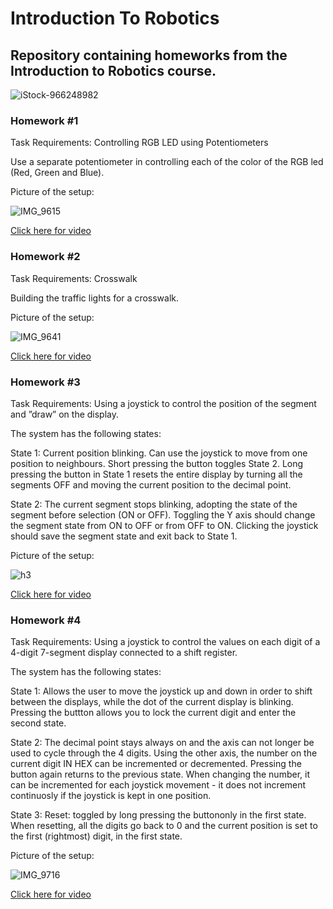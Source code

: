 # Introduction To Robotics

## Repository containing homeworks from the Introduction to Robotics course.

![iStock-966248982](https://user-images.githubusercontent.com/75308520/200678473-f2f08229-7c09-4214-8df1-5cef34e78a1f.jpg)


### Homework #1

Task Requirements: Controlling RGB LED using Potentiometers

Use a separate potentiometer in controlling each of the color of the RGB led (Red, Green and Blue).

Picture of the setup:

![IMG_9615](https://user-images.githubusercontent.com/75308520/197857681-ae8fad75-cc71-4b96-8512-ef3aa84cd28f.jpg)

[Click here for video](https://www.youtube.com/watch?v=CbO2Ixi61wY)


### Homework #2

Task Requirements: Crosswalk

Building the traffic lights for a crosswalk.

Picture of the setup:

![IMG_9641](https://user-images.githubusercontent.com/75308520/199349412-0b250412-1242-4664-9e34-30efd1b9bf4e.jpg)

[Click here for video](https://www.youtube.com/watch?v=XCQfLF9p-PE)


### Homework #3

Task Requirements: Using a joystick to control the position of the segment and ”draw” on the display.

The system has the following states:

  State 1: Current  position  blinking. Can use the joystick to move from one position to neighbours. Short pressing the button toggles State 2. Long pressing the       button in State 1 resets the entire display by turning all the segments OFF and moving the current position to the decimal point.
  
  State 2: The current segment stops blinking, adopting the state of the segment before selection (ON or OFF). Toggling the Y axis should change the segment state from   ON to OFF or from OFF to ON. Clicking the joystick should save the segment state and exit back to State 1.
  
  Picture of the setup:
  
  ![h3](https://user-images.githubusercontent.com/75308520/200677497-75c1cb8e-bc65-4616-878c-65d777013ee9.jpeg)
  
  [Click here for video](https://www.youtube.com/watch?v=avmJ3c8Ojbo)
  
  
  
  ### Homework #4
  
  Task Requirements: Using a joystick to control the values on each digit of a 4-digit 7-segment display connected to a shift register.
  
  The system has the following states:
  
  State 1: Allows the user to move the joystick up and down in order to shift between the displays, while the dot of the current display is blinking. Pressing the
  buttton allows you to lock the current digit and enter the second state.
  
  State 2: The decimal point stays always on and the axis can not longer be used to cycle through the 4 digits. Using the other axis, the number on the current digit     IN HEX can be incremented or decremented. Pressing the button again returns to the previous state. When changing the number, it can be incremented for each joystick   movement - it does not increment continuosly if the joystick is kept in one position.
  
  State 3: Reset: toggled by long pressing the buttononly in the first state. When resetting, all the digits go back to 0 and the current position is set to the first   (rightmost) digit, in the first state.
  
  Picture of the setup:
  
  ![IMG_9716](https://user-images.githubusercontent.com/75308520/202033683-40d6ccb7-703d-4628-9e10-1e70ce616656.jpg)
  
  [Click here for video](youtube.com/watch?v=pVjWSul-lE4)

  
  
